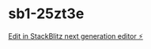 # sb1-25zt3e

[Edit in StackBlitz next generation editor ⚡️](https://stackblitz.com/~/github.com/sir-ad/sb1-25zt3e)